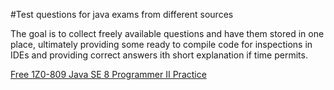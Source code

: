 #Test questions for java exams from different sources

The goal is to collect freely available questions and have them stored in one place, ultimately providing some ready to compile code for inspections in IDEs and providing correct answers ith short explanation if time permits.
 
[Free 1Z0-809 Java SE 8 Programmer II Practice](https://github.com/belgampaul/javaexams/blob/master/javase8programmerII1ZO809/src/main/java/com/myexamcloud/www/onlineexam/exam/_1Z0_809/questions.md)

